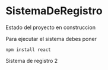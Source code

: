 <h1> SistemaDeRegistro</h1>

Estado del proyecto en construccion

Para ejecutar el sistema debes poner

```npm install react```

Sistema de registro 2
